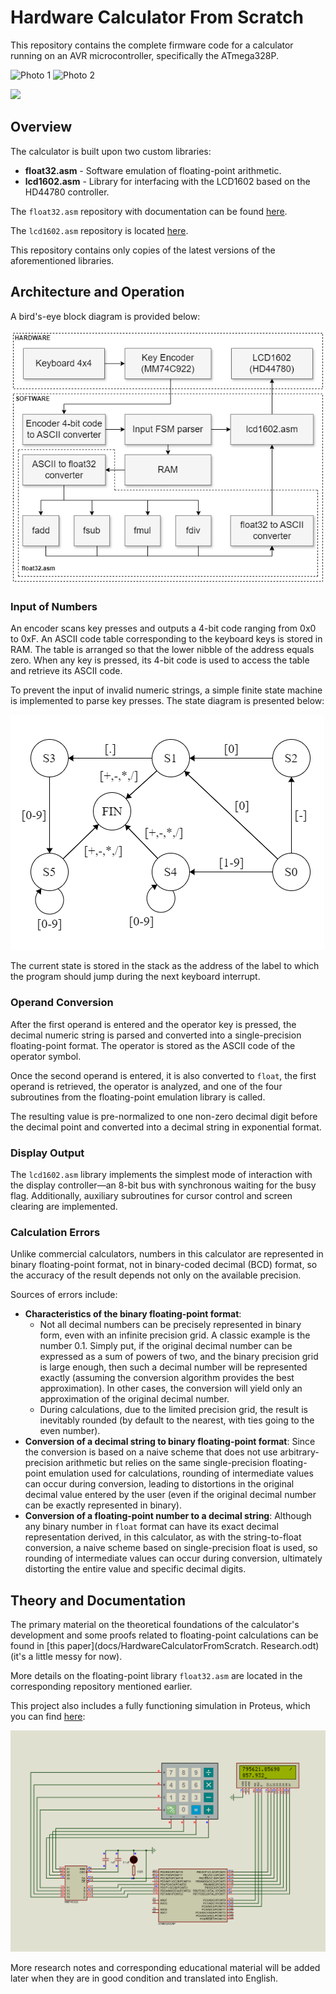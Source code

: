 # Hardware Calculator From Scratch

This repository contains the complete firmware code for a calculator running on an AVR microcontroller, specifically the ATmega328P.

![Photo 1](docs/photo_1)
![Photo 2](docs/photo_2)

[![](https://raw.githubusercontent.com/igor-240340/HardwareCalculatorFromScratch/dev/docs/video_thumbnail.jpg)](https://raw.githubusercontent.com/igor-240340/HardwareCalculatorFromScratch/dev/docs/video_1.mp4)

## Overview

The calculator is built upon two custom libraries:

- **float32.asm** - Software emulation of floating-point arithmetic.
- **lcd1602.asm** - Library for interfacing with the LCD1602 based on the HD44780 controller.

The `float32.asm` repository with documentation can be found [here](https://github.com/igor-240340/Float32AVR).

The `lcd1602.asm` repository is located [here](https://github.com/igor-240340/LCD1602-HD44780-AVR).

This repository contains only copies of the latest versions of the aforementioned libraries.

## Architecture and Operation

A bird's-eye block diagram is provided below:

![Block Diagram](docs/block_diagram.png)

### Input of Numbers

An encoder scans key presses and outputs a 4-bit code ranging from 0x0 to 0xF. An ASCII code table corresponding to the keyboard keys is stored in RAM. The table is arranged so that the lower nibble of the address equals zero. When any key is pressed, its 4-bit code is used to access the table and retrieve its ASCII code.

To prevent the input of invalid numeric strings, a simple finite state machine is implemented to parse key presses. The state diagram is presented below:

![State Diagram](docs/state_diagram.png)

The current state is stored in the stack as the address of the label to which the program should jump during the next keyboard interrupt.

### Operand Conversion

After the first operand is entered and the operator key is pressed, the decimal numeric string is parsed and converted into a single-precision floating-point format. The operator is stored as the ASCII code of the operator symbol.

Once the second operand is entered, it is also converted to `float`, the first operand is retrieved, the operator is analyzed, and one of the four subroutines from the floating-point emulation library is called.

The resulting value is pre-normalized to one non-zero decimal digit before the decimal point and converted into a decimal string in exponential format.

### Display Output

The `lcd1602.asm` library implements the simplest mode of interaction with the display controller—an 8-bit bus with synchronous waiting for the busy flag. Additionally, auxiliary subroutines for cursor control and screen clearing are implemented.

### Calculation Errors

Unlike commercial calculators, numbers in this calculator are represented in binary floating-point format, not in binary-coded decimal (BCD) format, so the accuracy of the result depends not only on the available precision.

Sources of errors include:

- **Characteristics of the binary floating-point format**:
  - Not all decimal numbers can be precisely represented in binary form, even with an infinite precision grid. A classic example is the number 0.1. Simply put, if the original decimal number can be expressed as a sum of powers of two, and the binary precision grid is large enough, then such a decimal number will be represented exactly (assuming the conversion algorithm provides the best approximation). In other cases, the conversion will yield only an approximation of the original decimal number.
  - During calculations, due to the limited precision grid, the result is inevitably rounded (by default to the nearest, with ties going to the even number).
- **Conversion of a decimal string to binary floating-point format**: Since the conversion is based on a naive scheme that does not use arbitrary-precision arithmetic but relies on the same single-precision floating-point emulation used for calculations, rounding of intermediate values can occur during conversion, leading to distortions in the original decimal value entered by the user (even if the original decimal number can be exactly represented in binary).
- **Conversion of a floating-point number to a decimal string**: Although any binary number in `float` format can have its exact decimal representation derived, in this calculator, as with the string-to-float conversion, a naive scheme based on single-precision float is used, so rounding of intermediate values can occur during conversion, ultimately distorting the entire value and specific decimal digits.

## Theory and Documentation

The primary material on the theoretical foundations of the calculator's development and some proofs related to floating-point calculations can be found in [this paper](docs/HardwareCalculatorFromScratch. Research.odt) (it's a little messy for now).

More details on the floating-point library `float32.asm` are located in the corresponding repository mentioned earlier.

This project also includes a fully functioning simulation in Proteus, which you can find [here](docs/HardwareCalculatorFromScratch.pdsprj):

![Proteus Schematic](docs/proteus_schematic.png)

More research notes and corresponding educational material will be added later when they are in good condition and translated into English.